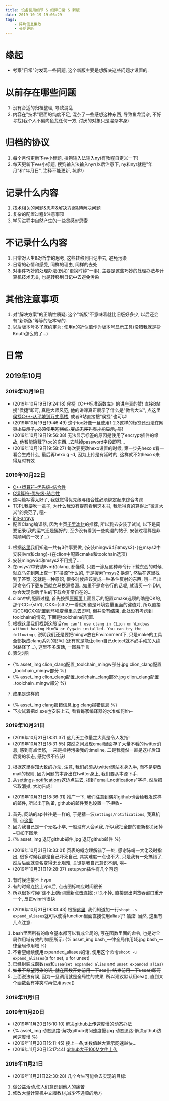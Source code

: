 ```yaml
---
title: 设备使用细节 & 细碎日常 & 新版
date: 2019-10-19 19:06:29
tags:
    - 碎片信息集散
    - 长期更新
---
```

# 缘起
- 考察"日常"时发现一些问题, 这个新版主要是想解决这些问题才设置的.

# 以前存在哪些问题
1. 没有合适的归档整理, 导致混乱
2. 内容在"技术"层面的纯度不足, 混杂了一些感想这种东西, 导致鱼龙混杂, 不好寻找(我个人不偏向鱼龙任何一方, 讨厌的对象只是混杂本身)

# 归档的协议
1. 每个月份更新下`##`小标题, 搜狗输入法输入ny(有教程自定义一下)
2. 每天更新下`###`小标题, 搜狗输入法输入nyr(以后注意下, ny和nyr就是"年月"和"年月日", 注释不能更新, 坑爹!)

# 记录什么内容
1. 技术相关的问题&思考&解决方案&待解决问题
2. 复杂的配置过程&注意事项
3. 学习进程中自然产生的一些灵感or思索

# 不记录什么内容
1. 日常对人生&对哲学的思考, 这些转移到日记中去, 避免污染
2. 日常的心情和感受, 同样的理由, 同样的去处
3. 对事件巧妙的处理办法(例如"更换时钟"一事), 主要是这些巧妙的处理办法与计算机技术无关, 也是转移到日记中去避免污染

# 其他注意事项
1. 对"解决方案"的正确性质疑: 这个"新版"不意味着就比旧版好多少, 以后还会有"新新版"等等的版本号的.
2. 以后版本号多了就约定为: 使用π的近似值作为版本号显示工具(没错我就是抄Knuth怎么的了...)

# 日常
## 2019年10月
### 2019年10月19日
- (2019年10月19日19:24:18) 侯捷《C++标准函数库》的讲座真的赞! 直接B站搜"侯捷"即可, 真是大师风范, 他的讲课真正展示了什么是"微言大义", 点这里[侯捷C++-从平地到万丈高楼](https://www.bilibili.com/video/av45108908?from=search&seid=18304083379144917647), 或者B站直接搜"侯捷"也可以!
- <del>(2019年10月19日19:46:49) 这个toc好像一旦使用1.2.3这样的标签还没法在网页上显示了, 必须使用短横线`-`变成无序列表才能显示, 屑!</del>
- (2019年10月19日19:56:38) 无法显示标签的原因是使用了encrypt插件的缘故, 他智能隐藏了toc的东西...去除掉password字段即可...
- (2019年10月19日19:58:27) 每次要更改hexo设置的时候, 第一步先hexo s看一看会生成什么, 最后再hexo g -d, 因为上传是有延时的, 这样就不如hexo s来得及时有效
### 2019年10月22日
- [C++运算符-优先级-结合性](https://zh.cppreference.com/w/cpp/language/operator_precedence)
- [C运算符-优先级-结合性](https://zh.cppreference.com/w/c/language/operator_precedence)
- 这两篇写得太好了, 我就觉得优先级与结合性必须绑定起来综合考虑
- TCPL我要吹一辈子, 为什么我没有提前看到这本书, 我觉得真的算得上"微言大义"的典范了, 嗯~
- [init-arrays](https://en.cppreference.com/w/c/language/array_initialization)
- 配置Clang编译器, 因为主页[千里冰封](https://www.zhihu.com/question/351744551/answer/865665382)的推荐, 所以我去安装了试试, 以下是简要记录(我的运气还是挺好的, 至少没有看到一些劝退的帖子, 安装过程算是非常顺利的一次了...)
1. 根据[这里](https://intellij-support.jetbrains.com/hc/en-us/community/posts/206606735-Using-Clang-With-CLion-on-Windows?page=1#community_comment_115000631284)我们知道一共有3件事要做, {安装mingw64和msys2}-{在msys2中安装llvm和clang}-{在clion中配置cmake和toolchain选项}
2. 安装mingw64和msys2不用提了...
3. 在msys2中安装llvm和clang, 都懂得, 只要一涉及这种命令行下载东西的时候, 就立马先到网上查一下"换源"什么的, 于是搜索"msys2 换源", 然后在[这里](https://mirror.tuna.tsinghua.edu.cn/help/msys2/)找到了答案, 这就是一种意识, 很多时候应该变成一种条件反射的东西, 哦一旦出现命令行下载东西就立马换源换源...如果不是命令行的话呢, 就请买一个IDM, 你会发现你后半生的下载会非常自在的...
4. clion中的配置过程, 首先按照[原网页](https://intellij-support.jetbrains.com/hc/en-us/community/posts/206606735-Using-Clang-With-CLion-on-Windows?page=1#community_comment_115000631284)上面显示的配置cmake选项的确是OK的, 那个CC={sth1}, CXX={sth2}一看就知道是环境变量里面的键值对, 所以直接将CC和CXX配置到环境变量里头去即可, 但并没有结束, 此处没有考虑到toolchain的情况, 下面是toolchain的配置.
5. 根据[这里](https://intellij-support.jetbrains.com/hc/en-us/community/posts/360000394670-How-can-I-configure-LLVM-Clang-6-0-with-CLION-2018-1)我们找到这段话`You can't use clang in CLion on Windows without having MinGW or Cygwin installed. You can try the following:`, 说明我们还是要把mingw放在Environment下, 只是make的工具全部换成clang系列的即可 (还有就是能让clion自己detect就不必手动加入绝对路径了...), 这里不多废话, 一图胜千言
6. 第5步图
- {% asset_img clion_clang配置_toolchain_mingw部分.jpg clion_clang配置_toolchain_mingw部分 %}
- {% asset_img clion_clang配置_toolchain_clang部分.jpg clion_clang配置_toolchain_mingw部分 %}
7. 成果是这样的
- {% asset_img clang报错信息.jpg clang报错信息 %}
- 下次试着把cl.exe也安装上去, 看看每家编译器的水准如何hh~
### 2019年10月31日
- (2019年10月31日18:31:37) 这几天工作量之大真是令人发指!
- (2019年10月31日18:31:55) 突然之间发现email里面存了大量不看的twitter消息, 感到有点愤怒, 一来是推特污染我的timeline, 二是我竟然一直是这样后知后觉的状态, 感觉很不应该!
1. 根据[这里](https://www.zhihu.com/question/35809873)得知大致的办法, 注意, 我们必须从twitter网站本身入手, 而不是更改mail的规则, 因为问题的本身出在twitter身上, 我们要从本源下手.
2. 从[settings-notifications](https://twitter.com/settings/notifications)这边点进去, 找到"email_notifications"字样, 然后把它取消掉, 大功告成!
- (2019年10月31日18:36:31) 推广一下, 我们注意到偶尔github也会给我发这样的邮件, 所以出于防备, github的邮件我也设置一下拒收~
1. 首先, 网站的api往往是一样的, 于是猜一波`settings/notifications`, 我真机智, 点[这里](https://github.com/settings/notifications)
2. 因为我自己是一个无名小卒, 一般没有人会at我, 所以我把全部的更新都关闭掉~见如下图示
3. {% asset_img 退订github邮件.jpg 退订github邮件 %}
- (2019年10月31日18:33:01) 页表的概念理解错了一处, 感谢陈靖一大佬及时指出, 很多时候我都是自己吓死自己, 其实难度一点也不大, 只是我有一处搞错了, 然后后面就莫名变得无比艰难, 关键是我自己意识不到, 唉~
- (2019年10月31日19:28:37) setupvpn插件有几个问题
1. 有时候连接不上vpn
2. 有的时候连接上vpn后, 点击图标响应时间很长
3. 所以很多时候if连不上(断网重新点击连接); if关不掉, 直接退出浏览器窗口重开一个, 反正winr也很快

- (2019年10月31日19:33:43) 根据[这里](https://stackoverflow.com/questions/27768308/linux-shell-scripting-using-alias-in-a-function#27768471), 我们知道加一行`shopt -s expand_aliases`就可以使得function里面直接使用alias了! 酷炫! 当然, 这里有几点注意:
1. bash里面所有的命令基本都可以看成全局的, 写在函数里面的命令, 也是对全局作用域有效的!如图所示:
{% asset_img bash_一律全局作用域.jpg bash_一律全局作用域 %}
2. 不希望继续使用expanded_aliases的话, 使用这个命令`shopt -u expand_aliases`(s for set, u for unset)
3. 已经封装成函数`sea`和`usea`(`set expanded alias` and `unset expanded alias`)
4. <del>如果不希望污染的话, 就在函数开始前用一下sea(); 结束前用一下usea()即可</del>
4. 上面说法有误, 因为一旦调用就是全局性的效果, 所以建议默认用sea(), 直到某个函数会有冲突时再使用usea()

### 2019年11月1日
### 2019年11月20日
- (2019年11月20日15:10:10) [解决github上传速度慢的动态办法](https://blog.csdn.net/Adam_allen/article/details/78997709)
- {% asset_img 动态思路-解决github访问速度慢.jpg 动态思路-解决github访问速度慢 %}
- (2019年11月20日15:11:45) 接上一条,ttl数值越大表示网速越快...
- (2019年11月20日15:17:44) [github大于100M文件上传](https://blog.csdn.net/qq_33404395/article/details/80263709)
### 2019年11月21日
- (2019年11月21日22:30:28) 几个今生可能会去实现的目标:
1. 做公益活动,使人们意识到他人的痛苦
2. 修改大量计算机中文版教材,减少不通顺的地方